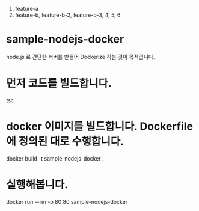 1. feature-a
2. feature-b, feature-b-2, feature-b-3, 4, 5, 6


# sample-nodejs-docker

node.js 로 간단한 서버를 만들어 Dockerize 하는 것이 목적입니다.

# 먼저 코드를 빌드합니다.
tsc 

# docker 이미지를 빌드합니다. Dockerfile 에 정의된 대로 수행합니다.
docker build -t sample-nodejs-docker .

# 실행해봅니다.
docker run --rm -p 80:80 sample-nodejs-docker

